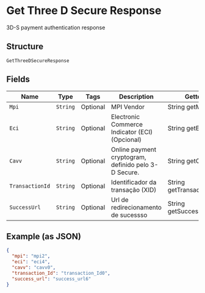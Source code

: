 
# Get Three D Secure Response

3D-S payment authentication response

## Structure

`GetThreeDSecureResponse`

## Fields

| Name | Type | Tags | Description | Getter | Setter |
|  --- | --- | --- | --- | --- | --- |
| `Mpi` | `String` | Optional | MPI Vendor | String getMpi() | setMpi(String mpi) |
| `Eci` | `String` | Optional | Electronic Commerce Indicator (ECI) (Opcional) | String getEci() | setEci(String eci) |
| `Cavv` | `String` | Optional | Online payment cryptogram, definido pelo 3-D Secure. | String getCavv() | setCavv(String cavv) |
| `TransactionId` | `String` | Optional | Identificador da transação (XID) | String getTransactionId() | setTransactionId(String transactionId) |
| `SuccessUrl` | `String` | Optional | Url de redirecionamento de sucessso | String getSuccessUrl() | setSuccessUrl(String successUrl) |

## Example (as JSON)

```json
{
  "mpi": "mpi2",
  "eci": "eci4",
  "cavv": "cavv0",
  "transaction_Id": "transaction_Id0",
  "success_url": "success_url6"
}
```


